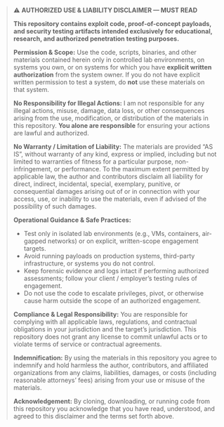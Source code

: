 > ⚠️ **AUTHORIZED USE & LIABILITY DISCLAIMER — MUST READ**
>
> **This repository contains exploit code, proof-of-concept payloads, and security testing artifacts intended exclusively for educational, research, and authorized penetration testing purposes.**  
>
> **Permission & Scope:** Use the code, scripts, binaries, and other materials contained herein only in controlled lab environments, on systems you own, or on systems for which you have **explicit written authorization** from the system owner. If you do not have explicit written permission to test a system, do **not** use these materials on that system.
>
> **No Responsibility for Illegal Actions:** I am not responsible for any illegal actions, misuse, damage, data loss, or other consequences arising from the use, modification, or distribution of the materials in this repository. **You alone are responsible** for ensuring your actions are lawful and authorized.
>
> **No Warranty / Limitation of Liability:** The materials are provided “AS IS”, without warranty of any kind, express or implied, including but not limited to warranties of fitness for a particular purpose, non-infringement, or performance. To the maximum extent permitted by applicable law, the author and contributors disclaim all liability for direct, indirect, incidental, special, exemplary, punitive, or consequential damages arising out of or in connection with your access, use, or inability to use the materials, even if advised of the possibility of such damages.
>
> **Operational Guidance & Safe Practices:**  
> - Test only in isolated lab environments (e.g., VMs, containers, air-gapped networks) or on explicit, written-scope engagement targets.  
> - Avoid running payloads on production systems, third-party infrastructure, or systems you do not control.  
> - Keep forensic evidence and logs intact if performing authorized assessments; follow your client / employer’s testing rules of engagement.  
> - Do not use the code to escalate privileges, pivot, or otherwise cause harm outside the scope of an authorized engagement.
>
> **Compliance & Legal Responsibility:** You are responsible for complying with all applicable laws, regulations, and contractual obligations in your jurisdiction and the target’s jurisdiction. This repository does not grant any license to commit unlawful acts or to violate terms of service or contractual agreements.
>
> **Indemnification:** By using the materials in this repository you agree to indemnify and hold harmless the author, contributors, and affiliated organizations from any claims, liabilities, damages, or costs (including reasonable attorneys’ fees) arising from your use or misuse of the materials.
>
> **Acknowledgement:** By cloning, downloading, or running code from this repository you acknowledge that you have read, understood, and agreed to this disclaimer and the terms set forth above.

